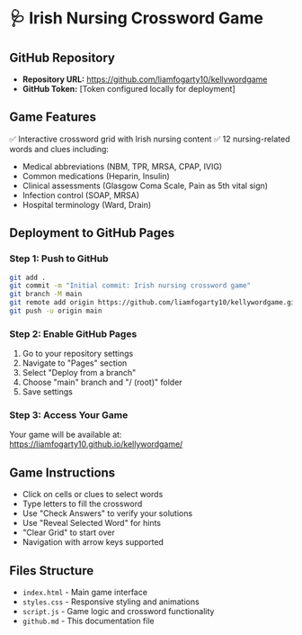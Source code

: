 # 🩺 Irish Nursing Crossword Game

## GitHub Repository
- **Repository URL:** https://github.com/liamfogarty10/kellywordgame
- **GitHub Token:** [Token configured locally for deployment]

## Game Features
✅ Interactive crossword grid with Irish nursing content
✅ 12 nursing-related words and clues including:
- Medical abbreviations (NBM, TPR, MRSA, CPAP, IVIG)
- Common medications (Heparin, Insulin)
- Clinical assessments (Glasgow Coma Scale, Pain as 5th vital sign)
- Infection control (SOAP, MRSA)
- Hospital terminology (Ward, Drain)

## Deployment to GitHub Pages

### Step 1: Push to GitHub
```bash
git add .
git commit -m "Initial commit: Irish nursing crossword game"
git branch -M main
git remote add origin https://github.com/liamfogarty10/kellywordgame.git
git push -u origin main
```

### Step 2: Enable GitHub Pages
1. Go to your repository settings
2. Navigate to "Pages" section
3. Select "Deploy from a branch"
4. Choose "main" branch and "/ (root)" folder
5. Save settings

### Step 3: Access Your Game
Your game will be available at: https://liamfogarty10.github.io/kellywordgame/

## Game Instructions
- Click on cells or clues to select words
- Type letters to fill the crossword
- Use "Check Answers" to verify your solutions
- Use "Reveal Selected Word" for hints
- "Clear Grid" to start over
- Navigation with arrow keys supported

## Files Structure
- `index.html` - Main game interface
- `styles.css` - Responsive styling and animations
- `script.js` - Game logic and crossword functionality
- `github.md` - This documentation file
